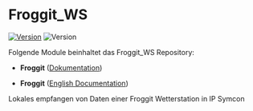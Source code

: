 # Froggit_WS
[![Version](https://img.shields.io/badge/Symcon-PHPModul-red.svg)](https://www.symcon.de/service/dokumentation/entwicklerbereich/sdk-tools/sdk-php/)
![Version](https://img.shields.io/badge/Symcon%20Version-5.3%20%3E-green.svg)

Folgende Module beinhaltet das Froggit_WS Repository:

- __Froggit__ ([Dokumentation](Froggit))  

- __Froggit__ ([English Documentation](Froggit/README_EN.md))  

Lokales empfangen von Daten einer Froggit Wetterstation in IP Symcon